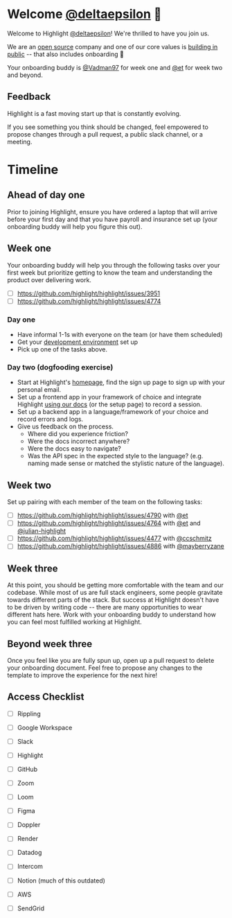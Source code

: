 <!--- 
Instructions for onboarding buddy:

* cp 000-template.md github-new-hire-username.md
* Make appropriate changes to this template given who you are onboarding.
-->

# Welcome [@deltaepsilon](https://github.com/deltaepsilon) 👋

Welcome to Highlight [@deltaepsilon](https://github.com/deltaepsilon)! We're thrilled to have you join us.

We are an [open source](https://news.ycombinator.com/item?id=34897645) company and one of our core values is [building in public](https://www.highlight.io/docs/general/company/values#we-build-in-public) -- that also includes onboarding 🎉

Your onboarding buddy is [@Vadman97](https://github.com/Vadman97) for week one and [@et](https://github.com/et) for week two and beyond.

## Feedback

Highlight is a fast moving start up that is constantly evolving.

If you see something you think should be changed, feel empowered to propose changes through a pull request, a public slack channel, or a meeting. 

# Timeline

## Ahead of day one

Prior to joining Highlight, ensure you have ordered a laptop that will arrive before your first day and that you have payroll and insurance set up (your onboarding buddy will help you figure this out).

## Week one

Your onboarding buddy will help you through the following tasks over your first week but prioritize getting to know the team and understanding the product over delivering work. 

- [ ] https://github.com/highlight/highlight/issues/3951
- [ ] https://github.com/highlight/highlight/issues/4774

### Day one

* Have informal 1-1s with everyone on the team (or have them scheduled)
* Get your [development environment](https://www.highlight.io/docs/getting-started/self-host/self-hosted-hobby-guide) set up
* Pick up one of the tasks above.

### Day two (dogfooding exercise)

- Start at Highlight's [homepage](https://www.highlight.io/), find the sign up page to sign up with your personal email.
- Set up a frontend app in your framework of choice and integrate Highlight [using our docs](https://www.highlight.io/docs/getting-started/overview) (or the setup page) to record a session.
- Set up a backend app in a language/framework of your choice and record errors and logs.
- Give us feedback on the process.
    - Where did you experience friction?
    - Were the docs incorrect anywhere?
    - Were the docs easy to navigate?
    - Was the API spec in the expected style to the language? (e.g. naming made sense or matched the stylistic nature of the language).

## Week two

Set up pairing with each member of the team on the following tasks:

- [ ] https://github.com/highlight/highlight/issues/4790 with [@et](https://github.com/et)
- [ ] https://github.com/highlight/highlight/issues/4764 with [@et](https://github.com/highlight/highlight/issues/4764) and [@julian-highlight](https://github.com/julian-highlight)
- [ ] https://github.com/highlight/highlight/issues/4477 with [@ccschmitz](https://github.com/ccschmitz)
- [ ] https://github.com/highlight/highlight/issues/4886 with [@mayberryzane](https://github.com/mayberryzane)

## Week three

At this point, you should be getting more comfortable with the team and our codebase. While most of us are full stack engineers, some people gravitate towards different parts of the stack. But success at Highlight doesn't have to be driven by writing code -- there are many opportunities to wear different hats here. Work with your onboarding buddy to understand how you can feel most fulfilled working at Highlight.

## Beyond week three

Once you feel like you are fully spun up, open up a pull request to delete your onboarding document. Feel free to propose any changes to the template to improve the experience for the next hire!

## Access Checklist

- [ ] Rippling
- [ ] Google Workspace
- [ ] Slack
- [ ] Highlight
- [ ] GitHub
- [ ] Zoom
- [ ] Loom
- [ ] Figma
- [ ] Doppler
- [ ] Render
- [ ] Datadog
- [ ] Intercom
- [ ] Notion (much of this outdated)
- [ ] AWS
- [ ] SendGrid

